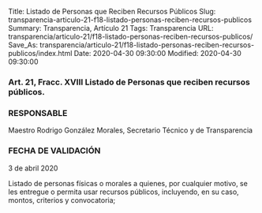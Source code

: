 Title: Listado de Personas que Reciben Recursos Públicos
Slug: transparencia-articulo-21-f18-listado-personas-reciben-recursos-publicos
Summary: Transparencia, Artículo 21
Tags: Transparencia
URL: transparencia/articulo-21/f18-listado-personas-reciben-recursos-publicos/
Save_As: transparencia/articulo-21/f18-listado-personas-reciben-recursos-publicos/index.html
Date: 2020-04-30 09:30:00
Modified: 2020-04-30 09:30:00



### Art. 21, Fracc. XVIII Listado de Personas que reciben recursos públicos.

### RESPONSABLE

Maestro Rodrigo González Morales, Secretario Técnico y de Transparencia

### FECHA DE VALIDACIÓN

3 de abril 2020

Listado de personas físicas o morales a quienes, por cualquier motivo, se les entregue o permita usar recursos públicos, incluyendo, en su caso, montos, criterios y convocatoria;


